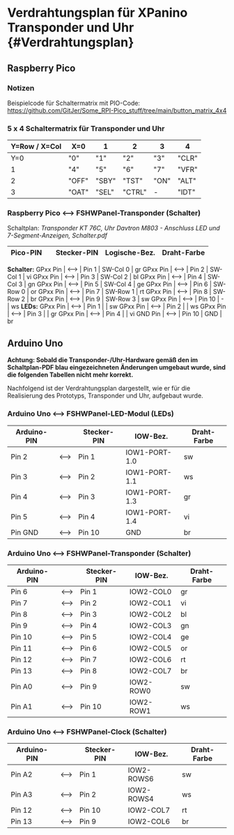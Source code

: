 # Verdrahtungsplan für XPanino Transponder und Uhr {#Verdrahtungsplan}

## Raspberry Pico

### Notizen

Beispielcode für Schaltermatrix mit PIO-Code: <https://github.com/GitJer/Some_RPI-Pico_stuff/tree/main/button_matrix_4x4>

### 5 x 4 Schaltermatrix für Transponder und Uhr

|Y=Row / X=Col | X=0   | 1      | 2      | 3      | 4      |
|--------------|-------|--------|--------|--------|--------|
| Y=0          | "0"   |  "1"   | "2"    | "3"    | "CLR"  |
| 1            | "4"   |  "5"   | "6"    | "7"    | "VFR"  |
| 2            | "OFF" |  "SBY" | "TST"  | "ON"   | "ALT"  |
| 3            | "OAT" |  "SEL" | "CTRL" | -      | "IDT"  |

### Raspberry Pico <--> FSHWPanel-Transponder (Schalter)

Schaltplan: *Transponder KT 76C, Uhr Davtron M803 - Anschluss LED und 7-Segment-Anzeigen, Schalter.pdf*

Pico-PIN    |      | Stecker-PIN | Logische-Bez. | Draht-Farbe
------------|------|-------------|---------------|------------
**Schalter:**
GPxx  Pin   | <--> | Pin  1      | SW-Col 0      | gr
GPxx  Pin   | <--> | Pin  2      | SW-Col 1      | vi
GPxx  Pin   | <--> | Pin  3      | SW-Col 2      | bl
GPxx  Pin   | <--> | Pin  4      | SW-Col 3      | gn
GPxx  Pin   | <--> | Pin  5      | SW-Col 4      | ge
GPxx  Pin   | <--> | Pin  6      | SW-Row 0      | or
GPxx  Pin   | <--> | Pin  7      | SW-Row 1      | rt
GPxx  Pin   | <--> | Pin  8      | SW-Row 2      | br
GPxx  Pin   | <--> | Pin  9      | SW-Row 3      | sw
GPxx  Pin   | <--> | Pin 10      | -             | ws
**LEDs:**
GPxx  Pin   | <--> | Pin  1      |       | sw
GPxx  Pin   | <--> | Pin  2      |       | ws
GPxx  Pin   | <--> | Pin  3      |       | gr
GPxx  Pin   | <--> | Pin  4      |       | vi
GND  Pin    | <--> | Pin 10      | GND           | br


## Arduino Uno

**Achtung: Sobald die Transponder-/Uhr-Hardware gemäß den im Schaltplan-PDF blau eingezeichneten Änderungen umgebaut wurde, sind die folgenden Tabellen nicht mehr korrekt.**

Nachfolgend ist der Verdrahtungsplan dargestellt, wie er für die Realisierung des Prototyps, Transponder und Uhr, aufgebaut wurde.

### Arduino Uno <--> FSHWPanel-LED-Modul (LEDs)

Arduino-PIN |      | Stecker-PIN | IOW-Bez.      | Draht-Farbe
------------|------|-------------|---------------|------------
Pin  2      | <--> | Pin  1      | IOW1-PORT-1.0 | sw  
Pin  3      | <--> | Pin  2      | IOW1-PORT-1.1 | ws
Pin  4      | <--> | Pin  3      | IOW1-PORT-1.3 | gr
Pin  5      | <--> | Pin  4      | IOW1-PORT-1.4 | vi
Pin GND     | <--> | Pin 10      | GND           | br

### Arduino Uno <--> FSHWPanel-Transponder (Schalter)

Arduino-PIN |      | Stecker-PIN | IOW-Bez.      | Draht-Farbe
------------|------|-------------|---------------|------------
Pin  6      | <--> | Pin  1      | IOW2-COL0     | gr
Pin  7      | <--> | Pin  2      | IOW2-COL1     | vi
Pin  8      | <--> | Pin  3      | IOW2-COL2     | bl
Pin  9      | <--> | Pin  4      | IOW2-COL3     | gn
Pin 10      | <--> | Pin  5      | IOW2-COL4     | ge
Pin 11      | <--> | Pin  6      | IOW2-COL5     | or
Pin 12      | <--> | Pin  7      | IOW2-COL6     | rt
Pin 13      | <--> | Pin  8      | IOW2-COL7     | br
Pin A0      | <--> | Pin  9      | IOW2-ROW0     | sw
Pin A1      | <--> | Pin 10      | IOW2-ROW1     | ws

### Arduino Uno <--> FSHWPanel-Clock (Schalter)

|Arduino-PIN |      | Stecker-PIN | IOW-Bez.    | Draht-Farbe|
|------------|------|-------------|-------------|------------|
|Pin A2      | <--> |  Pin  1     | IOW2-ROWS6  | sw         |
|Pin A3      | <--> |  Pin  2     | IOW2-ROWS4  | ws         |
|Pin 12      | <--> |  Pin 10     | IOW2-COL7   | rt         |
|Pin 13      | <--> |  Pin  9     | IOW2-COL6   | br         |

